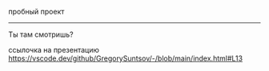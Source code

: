 пробный проект

*****
Ты там смотришь?

ссылочка на презентацию 
https://vscode.dev/github/GregorySuntsov/-/blob/main/index.html#L13